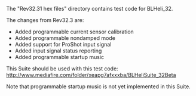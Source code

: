 The "Rev32.31 hex files" directory contains test code for BLHeli_32.

The changes from Rev32.3 are:
- Added programmable current sensor calibration
- Added programmable nondamped mode
- Added support for ProShot input signal
- Added input signal status reporting
- Added programmable startup music

This Suite should be used with this test code: http://www.mediafire.com/folder/xeapg7afxxxba/BLHeliSuite_32Beta

Note that programmable startup music is not yet implemented in this Suite.
